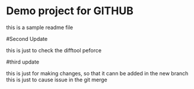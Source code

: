 # Demo project for GITHUB

this is a sample readme file

#Second Update

this is just to check the difftool peforce

#third update

this is just for making changes, so that it cann be added in the new branch
this is just to cause issue in the git merge